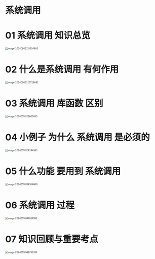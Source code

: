 # 系统调用



# 01 系统调用 知识总览

<img src="https://cvp.oss-cn-shanghai.aliyuncs.com/picgo/202406032153993.png" alt="image-20240603215304883" style="zoom:50%;" />



# 02 什么是系统调用 有何作用

<img src="https://cvp.oss-cn-shanghai.aliyuncs.com/picgo/202406032207044.png" alt="image-20240603220728892" style="zoom:50%;" />



# 03 系统调用 库函数 区别

<img src="https://cvp.oss-cn-shanghai.aliyuncs.com/picgo/202405181226036.png" alt="image-20240518122600855" style="zoom:50%;" />



# 04 小例子 为什么 系统调用 是必须的

<img src="https://cvp.oss-cn-shanghai.aliyuncs.com/picgo/202405181242699.png" alt="image-20240518124244562" style="zoom:50%;" />



# 05 什么功能 要用到 系统调用

<img src="https://cvp.oss-cn-shanghai.aliyuncs.com/picgo/202405181345968.png" alt="image-20240518134554860" style="zoom:50%;" />



# 06 系统调用 过程

<img src="https://cvp.oss-cn-shanghai.aliyuncs.com/picgo/202405181420405.png" alt="image-20240518142058100" style="zoom:50%;" />



# 07 知识回顾与重要考点

<img src="https://cvp.oss-cn-shanghai.aliyuncs.com/picgo/202405181427439.png" alt="image-20240518142730318" style="zoom:50%;" />